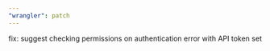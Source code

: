 ```yaml
---
"wrangler": patch
---
```


fix: suggest checking permissions on authentication error with API token set
